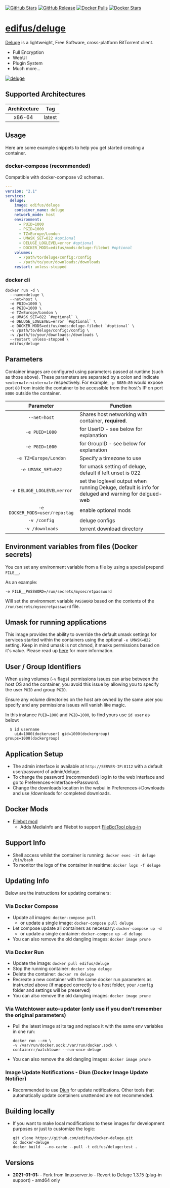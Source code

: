 [![GitHub Stars](https://img.shields.io/github/stars/edifus/docker-deluge.svg?color=337ab7&labelColor=555555&logoColor=ffffff&style=for-the-badge&logo=github)](https://github.com/edifus/docker-deluge)
[![GitHub Release](https://img.shields.io/github/release/edifus/docker-deluge.svg?color=337ab7&labelColor=555555&logoColor=ffffff&style=for-the-badge&logo=github)](https://github.com/edifus/docker-deluge/releases)
[![Docker Pulls](https://img.shields.io/docker/pulls/edifus/deluge.svg?color=337ab7&labelColor=555555&logoColor=ffffff&style=for-the-badge&label=pulls&logo=docker)](https://hub.docker.com/r/edifus/deluge)
[![Docker Stars](https://img.shields.io/docker/stars/edifus/deluge.svg?color=337ab7&labelColor=555555&logoColor=ffffff&style=for-the-badge&label=stars&logo=docker)](https://hub.docker.com/r/edifus/deluge)

# [edifus/deluge](https://github.com/edifus/docker-deluge)

[Deluge](http://deluge-torrent.org/) is a lightweight, Free Software, cross-platform BitTorrent client.

* Full Encryption
* WebUI
* Plugin System
* Much more...

[![deluge](https://avatars2.githubusercontent.com/u/6733935?v=3&s=200)](http://deluge-torrent.org/)


## Supported Architectures

| Architecture | Tag |
| :----: | --- |
| x86-64 | latest |


## Usage

Here are some example snippets to help you get started creating a container.

### docker-compose (recommended)

Compatible with docker-compose v2 schemas.

```yaml
---
version: "2.1"
services:
  deluge:
    image: edifus/deluge
    container_name: deluge
    network_mode: host
    environment:
      - PUID=1000
      - PGID=1000
      - TZ=Europe/London
      - UMASK_SET=022 #optional
      - DELUGE_LOGLEVEL=error #optional
      - DOCKER_MODS=edifus/mods:deluge-filebot #optional
    volumes:
      - /path/to/deluge/config:/config
      - /path/to/your/downloads:/downloads
    restart: unless-stopped
```

### docker cli

```
docker run -d \
  --name=deluge \
  --net=host \
  -e PUID=1000 \
  -e PGID=1000 \
  -e TZ=Europe/London \
  -e UMASK_SET=022 `#optional` \
  -e DELUGE_LOGLEVEL=error `#optional` \
  -e DOCKER_MODS=edifus/mods:deluge-filebot `#optional` \
  -v /path/to/deluge/config:/config \
  -v /path/to/your/downloads:/downloads \
  --restart unless-stopped \
  edifus/deluge
```


## Parameters

Container images are configured using parameters passed at runtime (such as those above). These parameters are separated by a colon and indicate `<external>:<internal>` respectively. For example, `-p 8080:80` would expose port `80` from inside the container to be accessible from the host's IP on port `8080` outside the container.

| Parameter | Function |
| :----: | --- |
| `--net=host` | Shares host networking with container, **required**. |
| `-e PUID=1000` | for UserID - see below for explanation |
| `-e PGID=1000` | for GroupID - see below for explanation |
| `-e TZ=Europe/London` | Specify a timezone to use |
| `-e UMASK_SET=022` | for umask setting of deluge, default if left unset is 022 |
| `-e DELUGE_LOGLEVEL=error` | set the loglevel output when running Deluge, default is info for deluged and warning for delgued-web |
| `-e DOCKER_MODS=user/repo:tag` | enable optional mods |
| `-v /config` | deluge configs |
| `-v /downloads` | torrent download directory |


## Environment variables from files (Docker secrets)

You can set any environment variable from a file by using a special prepend `FILE__`.

As an example:

```
-e FILE__PASSWORD=/run/secrets/mysecretpassword
```

Will set the environment variable `PASSWORD` based on the contents of the `/run/secrets/mysecretpassword` file.


## Umask for running applications

This image provides the ability to override the default umask settings for services started within the containers using the optional `-e UMASK=022` setting.
Keep in mind umask is not chmod, it masks permissions based on it's value. Please read up [here](https://en.wikipedia.org/wiki/Umask) for more information.


## User / Group Identifiers

When using volumes (`-v` flags) permissions issues can arise between the host OS and the container, you avoid this issue by allowing you to specify the user `PUID` and group `PGID`.

Ensure any volume directories on the host are owned by the same user you specify and any permissions issues will vanish like magic.

In this instance `PUID=1000` and `PGID=1000`, to find yours use `id user` as below:

```
  $ id username
    uid=1000(dockeruser) gid=1000(dockergroup) groups=1000(dockergroup)
```


## Application Setup
* The admin interface is available at `http://SERVER-IP:8112` with a default user/password of admin/deluge.
* To change the password (recommended) log in to the web interface and go to Preferences->Interface->Password.
* Change the downloads location in the webui in Preferences->Downloads and use /downloads for completed downloads.


## Docker Mods
* [Filebot mod](https://github.com/edifus/docker-mods/tree/deluge-filebot)
  * Adds MediaInfo and Filebot to support [FileBotTool plug-in](https://github.com/Laharah/deluge-FileBotTool)


## Support Info
* Shell access whilst the container is running: `docker exec -it deluge /bin/bash`
* To monitor the logs of the container in realtime: `docker logs -f deluge`


## Updating Info

Below are the instructions for updating containers:

### Via Docker Compose
* Update all images: `docker-compose pull`
  * or update a single image: `docker-compose pull deluge`
* Let compose update all containers as necessary: `docker-compose up -d`
  * or update a single container: `docker-compose up -d deluge`
* You can also remove the old dangling images: `docker image prune`

### Via Docker Run
* Update the image: `docker pull edifus/deluge`
* Stop the running container: `docker stop deluge`
* Delete the container: `docker rm deluge`
* Recreate a new container with the same docker run parameters as instructed above (if mapped correctly to a host folder, your `/config` folder and settings will be preserved)
* You can also remove the old dangling images: `docker image prune`

### Via Watchtower auto-updater (only use if you don't remember the original parameters)
* Pull the latest image at its tag and replace it with the same env variables in one run:
  ```
  docker run --rm \
  -v /var/run/docker.sock:/var/run/docker.sock \
  containrrr/watchtower --run-once deluge
  ```
* You can also remove the old dangling images: `docker image prune`

### Image Update Notifications - Diun (Docker Image Update Notifier)
* Recommended to use [Diun](https://crazymax.dev/diun/) for update notifications. Other tools that automatically update containers unattended are not recommended.


## Building locally
* If you want to make local modifications to these images for development purposes or just to customize the logic:
  ```
  git clone https://github.com/edifus/docker-deluge.git
  cd docker-deluge
  docker build  --no-cache --pull -t edifus/deluge:test .
  ```


## Versions

* **2021-01-01:** - Fork from linuxserver.io - Revert to Deluge 1.3.15 (plug-in support) - amd64 only

